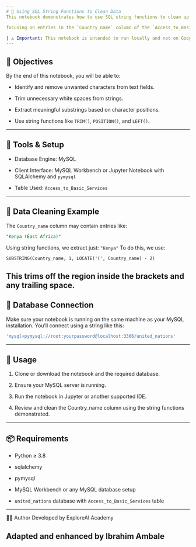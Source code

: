 ```yaml
---
# 🧹 Using SQL String Functions to Clean Data
This notebook demonstrates how to use SQL string functions to clean up and standardize text data in a relational database — explicitly 

focusing on entries in the `Country_name` column of the `Access_to_Basic_Services` table in the `united_nations` MySQL database.

| ⚠️ Important: This notebook is intended to run locally and not on Google Colab, as it requires a connection to a local MySQL database.
---
```

## 🎯 Objectives
By the end of this notebook, you will be able to:

  - Identify and remove unwanted characters from text fields.
  
  - Trim unnecessary white spaces from strings.
  
  - Extract meaningful substrings based on character positions.
  
  - Use string functions like `TRIM()`, `POSITION()`, and `LEFT()`.
---
## 🧰 Tools & Setup
  - Database Engine: MySQL
  
  - Client Interface: MySQL Workbench or Jupyter Notebook with SQLAlchemy and `pymysql`
  
  - Table Used: `Access_to_Basic_Services`
---
## 🧪 Data Cleaning Example
The `Country_name` column may contain entries like:
```sql
"Kenya (East Africa)"
```
Using string functions, we extract just:
`"Kenya"`
To do this, we use:
```
SUBSTRING(Country_name, 1, LOCATE('(', Country_name) - 2)
```
This trims off the region inside the brackets and any trailing space.
---
## 🔌 Database Connection
Make sure your notebook is running on the same machine as your MySQL installation. You’ll connect using a string like this:
```sql
'mysql+pymysql://root:yourpassword@localhost:3306/united_nations'
```
---
## 📝 Usage
  1. Clone or download the notebook and the required database.
  
  2. Ensure your MySQL server is running.
  
  3. Run the notebook in Jupyter or another supported IDE.
  
  4. Review and clean the Country_name column using the string functions demonstrated.
---
## 📦 Requirements
  - Python ≥ 3.8
  
  - sqlalchemy
  
  - pymysql
  
  - MySQL Workbench or any MySQL database setup
  
  - `united_nations` database with `Access_to_Basic_Services` table
---
👨‍💻 Author
Developed by ExploreAI Academy

Adapted and enhanced by Ibrahim Ambale
---




